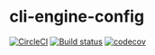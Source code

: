 cli-engine-config
=================

[![CircleCI](https://circleci.com/gh/heroku/cli-engine-config/tree/master.svg?style=svg)](https://circleci.com/gh/heroku/cli-engine-config/tree/master)
[![Build status](https://ci.appveyor.com/api/projects/status/8vfjy8cmmxojteb6/branch/master?svg=true)](https://ci.appveyor.com/project/Heroku/cli-engine-config/branch/master)
[![codecov](https://codecov.io/gh/heroku/cli-engine-config/branch/master/graph/badge.svg)](https://codecov.io/gh/heroku/cli-engine-config)
